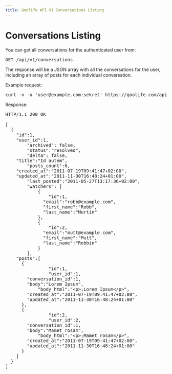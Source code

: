 ```yaml
---
title: Qoolife API V1 Conversations Listing
---
```


# Conversations Listing

You can get all conversations for the authenticated user from:

<pre>
GET /api/v1/conversations
</pre>

The response will be a JSON array with all the conversations for the user, including an array of posts for each individual conversation.

Example request:

<pre class="console">
curl -v -u 'user@example.com:sekret' https://qoolife.com/api/v1/conversations
</pre>

Response:

<pre>
HTTP/1.1 200 OK

[
  {
    "id":1,
    "user_id":1,
		"archived": false,
		"status":"resolved",
		"delta": false,
    "title":"Id autem",
		"posts_count":6,
    "created_at":"2011-07-19T09:41:47+02:00",
    "updated_at":"2011-11-30T16:48:24+01:00",
		"last_posted":"2011-05-27T13:17:36+02:00",
		"watchers": [
			{
				"id":1,
			  "email":"robb@example.com",
			  "first_name":"Robb",
			  "last_name":"Murtin"
			},
			{
				"id":2,
			  "email":"mutt@example.com",
			  "first_name":"Mutt",
			  "last_name":"Robbin"
			}
		],
    "posts":[
      {
				"id":1,
				"user_id":1,
        "conversation_id":1,
        "body":"Lorem Ipsum",
		    "body_html":"&lt;p&gt;;Lorem Ipsum&lt;/p&gt;",
        "created_at":"2011-07-19T09:41:47+02:00",
        "updated_at":"2011-11-30T16:48:24+01:00"
      },
      {
				"id":2,
				"user_id":2,
        "conversation_id":1,
        "body":"Mamet rosam",
		    "body_html":"&lt;p&gt;;Mamet rosam&lt;/p&gt;",
        "created_at":"2011-07-19T09:41:47+02:00",
        "updated_at":"2011-11-30T16:48:24+01:00"
      }
    ]
  }
]
</pre>
